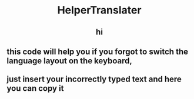 <h1 align="center">HelperTranslater<h2>
<h2 align="center">hi<h2> 
this code will help you if you forgot to switch the language layout on the keyboard,<br> 
<br>
just insert your incorrectly typed text and here you can copy it
